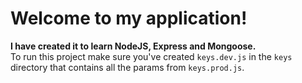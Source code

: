 # Welcome to my application!
**I have created it to learn NodeJS, Express and Mongoose.**<br/>
To run this project make sure you've created `keys.dev.js` in the `keys` directory that contains all the params from `keys.prod.js`.
